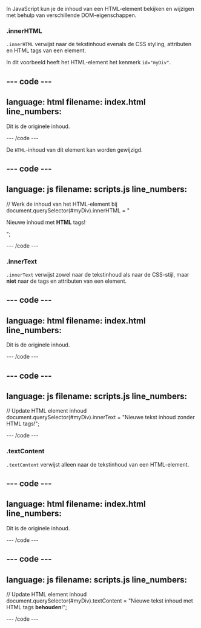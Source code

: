 In JavaScript kun je de inhoud van een HTML-element bekijken en wijzigen met behulp van verschillende DOM-eigenschappen.

### .innerHTML

`.innerHTML` verwijst naar de tekstinhoud evenals de CSS styling, attributen en HTML tags van een element.

In dit voorbeeld heeft het HTML-element het kenmerk `id="myDiv"`.

--- code ---
---
language: html
filename: index.html
line_numbers:
---

<div id="myDiv">
<p>Dit is de originele inhoud.</p>
</div>

--- /code ---

De `HTML`-inhoud van dit element kan worden gewijzigd.

--- code ---
---
language: js
filename: scripts.js
line_numbers:
---

// Werk de inhoud van het HTML-element bij
document.querySelector(#myDiv).innerHTML = "<p>Nieuwe inhoud met <strong>HTML</strong> tags!</p>";

--- /code ---

### .innerText

`.innerText` verwijst zowel naar de tekstinhoud als naar de CSS-stijl, maar **niet** naar de tags en attributen van een element.

--- code ---
---
language: html
filename: index.html
line_numbers:
---

<div id="myDiv">
  <p>Dit is de originele inhoud.</p>
</div>

--- /code ---

--- code ---
---
language: js
filename: scripts.js
line_numbers:
---

// Update HTML element inhoud
document.querySelector(#myDiv).innerText = "Nieuwe tekst inhoud zonder HTML tags!";

--- /code ---

### .textContent

`.textContent` verwijst alleen naar de tekstinhoud van een HTML-element.

--- code ---
---
language: html
filename: index.html
line_numbers:
---

<div id="myDiv">
  <p>Dit is de originele inhoud.</p>
</div>

--- /code ---

--- code ---
---
language: js
filename: scripts.js
line_numbers:
---

// Update HTML element inhoud
document.querySelector(#myDiv).textContent = "Nieuwe tekst inhoud met HTML tags <strong>behouden</strong>!";

--- /code ---
